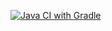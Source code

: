 [![Java CI with Gradle](https://github.com/PunisherFromHell/patternsHwTask2/actions/workflows/gradle.yml/badge.svg)](https://github.com/PunisherFromHell/patternsHwTask2/actions/workflows/gradle.yml)
